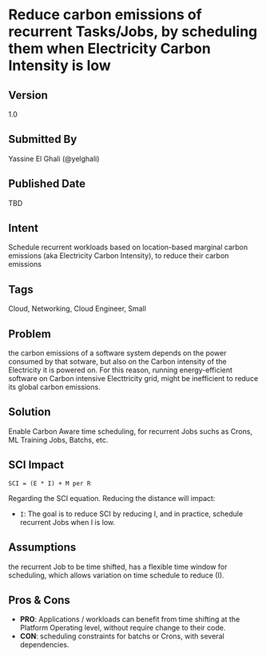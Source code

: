 # Reduce carbon emissions of recurrent Tasks/Jobs, by scheduling them when Electricity Carbon Intensity is low
## Version
1.0

## Submitted By
Yassine El Ghali (@yelghali)

## Published Date
TBD

## Intent
Schedule recurrent workloads based on location-based marginal carbon emissions (aka Electricity Carbon Intensity), to reduce  their carbon emissions

## Tags
Cloud, Networking, Cloud Engineer, Small

## Problem
the carbon emissions of a software system depends on the power consumed by that sotware, but also on the Carbon intensity of the Electricity it is powered on. For this reason, running energy-efficient software on Carbon intensive Electtricity grid, might be inefficient to reduce its global carbon emissions. 

## Solution
Enable Carbon Aware time scheduling, for recurrent Jobs suchs as Crons, ML Training Jobs, Batchs, etc.

## SCI Impact
`SCI = (E * I) + M per R`

Regarding the SCI equation. Reducing the distance will impact:

- `I`: The goal is to reduce SCI by reducing I, and in practice, schedule recurrent Jobs when I is low.


## Assumptions
the recurrent Job to be time shifted, has a flexible time window for scheduling, which allows variation on time schedule to reduce (I). 

## Pros & Cons
- **PRO**: Applications / workloads can benefit from time shifting at the Platform Operating level, without require change to their code.
- **CON**: scheduling constraints for batchs or Crons, with several dependencies. 
